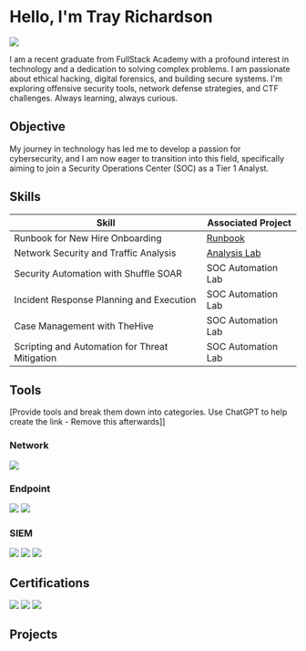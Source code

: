 # Hello, I'm Tray Richardson
<a href="https://linkedin.com/in/tray-richardson"><img src="https://img.shields.io/badge/-LinkedIn-0072b1?&style=for-the-badge&logo=linkedin&logoColor=white" /></a>


I am a recent graduate from FullStack Academy with a profound interest in technology and a dedication to solving complex problems. I am passionate about ethical hacking, digital forensics, and building secure systems. I'm exploring offensive security tools, network defense strategies, and CTF challenges. Always learning, always curious.

## Objective

My journey in technology has led me to develop a passion for cybersecurity, and I am now eager to transition into this field, specifically aiming to join a Security Operations Center (SOC) as a Tier 1 Analyst.

## Skills


| Skill                                         | Associated Project         |
|-----------------------------------------------|----------------------------|
| Runbook for New Hire Onboarding         |<a href="https://docs.google.com/document/d/1GzrzyoIlgsl_zldm-lQsrgh4ldSlFYJLPbZ8NaXO2go/edit?usp=sharing" target="_blank">Runbook</a>|
| Network Security and Traffic Analysis | [Analysis Lab](https://tryhackme.com/module/network-security-and-traffic-analysis) |
| Security Automation with Shuffle SOAR         | SOC Automation Lab|
| Incident Response Planning and Execution      | SOC Automation Lab|
| Case Management with TheHive                  | SOC Automation Lab|
| Scripting and Automation for Threat Mitigation | SOC Automation Lab|

## Tools
[Provide tools and break them down into categories. Use ChatGPT to help create the link - Remove this afterwards]]

### Network
<div>
    <img src="https://img.shields.io/badge/-Security%2B-FF0000?style=for-the-badge&logo=CompTIA&logoColor=white"  />

</div>

### Endpoint
<div>
    <img src="https://img.shields.io/badge/-Microsoft_Defender_for_Endpoint-00A4EF?&style=for-the-badge&logo=Microsoft&logoColor=white" />
    <img src="https://img.shields.io/badge/-Velociraptor-4B275F?&style=for-the-badge&logo=Velociraptor&logoColor=white" />
</div>

### SIEM
<div>
    <img src="https://img.shields.io/badge/-Microsoft_Sentinel-0078D4?&style=for-the-badge&logo=Microsoft&logoColor=white" />
    <img src="https://img.shields.io/badge/-Splunk-000000?&style=for-the-badge&logo=Splunk&logoColor=white" />
    <img src="https://img.shields.io/badge/-Elastic-005571?&style=for-the-badge&logo=Elastic&logoColor=white" />
</div>

## Certifications
<div>

<img src="https://img.shields.io/badge/-Network%2B-007ACC?&style=for-the-badge&logo=CompTIA&logoColor=white" />
<img src="https://img.shields.io/badge/-A%2B-4D4D4D?&style=for-the-badge&logo=CompTIA&logoColor=white" />
<img src="https://img.shields.io/badge/-CDSA-006400?&style=for-the-badge&logoColor=white" />

</div>

## Projects
